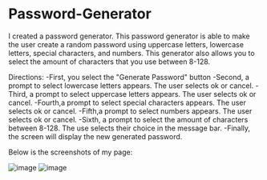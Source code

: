 # Password-Generator
I created a password generator.  This password generator is able to make the user create a random password using uppercase letters, lowercase letters, special characters, and numbers.  This generator also allows you to select the amount of characters that you use between 8-128.  

Directions:
-First, you select the "Generate Password" button
-Second, a prompt to select lowercase letters appears.  The user selects ok or cancel.
-Third, a prompt to select uppercase letters appears.
The user selects ok or cancel.
-Fourth,a prompt to select special characters appears.
The user selects ok or cancel.
-Fifth,a prompt to select numbers appears.
The user selects ok or cancel.
-Sixth, a prompt to select the amount of characters between 8-128.
The use selects their choice in the message bar.
-Finally, the screen will display the new generated password.

Below is the screenshots of my page:

![image](https://user-images.githubusercontent.com/71290304/99893197-c46eee00-2c42-11eb-86b7-744a47d5c574.png)
![image](https://user-images.githubusercontent.com/71290304/99893209-dcdf0880-2c42-11eb-8c5f-6c965d2a4777.png)
